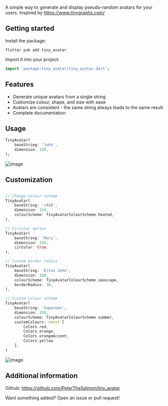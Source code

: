 A simple way to generate and display pseudo-random avatars for your users. Inspired by https://www.tinygraphs.com/

## Getting started

Install the package:

`flutter pub add tiny_avatar`

Import it into your project:
```dart
import 'package:tiny_avatar/tiny_avatar.dart';
```

## Features

- Generate unique avatars from a single string
- Customize colour, shape, and size with ease
- Avatars are consistent - the same string always leads to the same result
- Complete documentation

## Usage

```dart
TinyAvatar(
    baseString: 'John',
    dimension: 150,
);
```

![image](https://i.imgur.com/Mga9jmv.png)


## Customization

```dart

// Change colour scheme
TinyAvatar(
    baseString: 'c418',
    dimension: 150,
    colourScheme: TinyAvatarColourScheme.heated,
),

// Circular option
TinyAvatar(
    baseString: 'Mary',
    dimension: 150,
    circular: true,
),

// Custom border radius
TinyAvatar(
    baseString: 'Elton John',
    dimension: 150,
    colourScheme: TinyAvatarColourScheme.seascape,
    borderRadius: 30,
),

// Custom colour scheme
TinyAvatar(
    baseString: 'Superman',
    dimension: 150,
    colourScheme: TinyAvatarColourScheme.summer,
    customColours: const [
        Colors.red,
        Colors.orange,
        Colors.orangeAccent,
        Colors.yellow
    ],
)

```

![image](https://i.imgur.com/YkxhsvA.png)

## Additional information

Github: https://github.com/PeterTheSalmon/tiny_avatar

Want something added? Open an issue or pull request!
